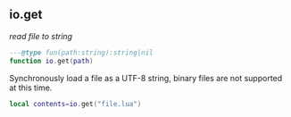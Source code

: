 ## io.get

_read file to string_

```lua
---@type fun(path:string):string|nil
function io.get(path)
```

Synchronously load a file as a UTF-8 string, binary files are not supported at this time.

```lua
local contents=io.get("file.lua")
```
